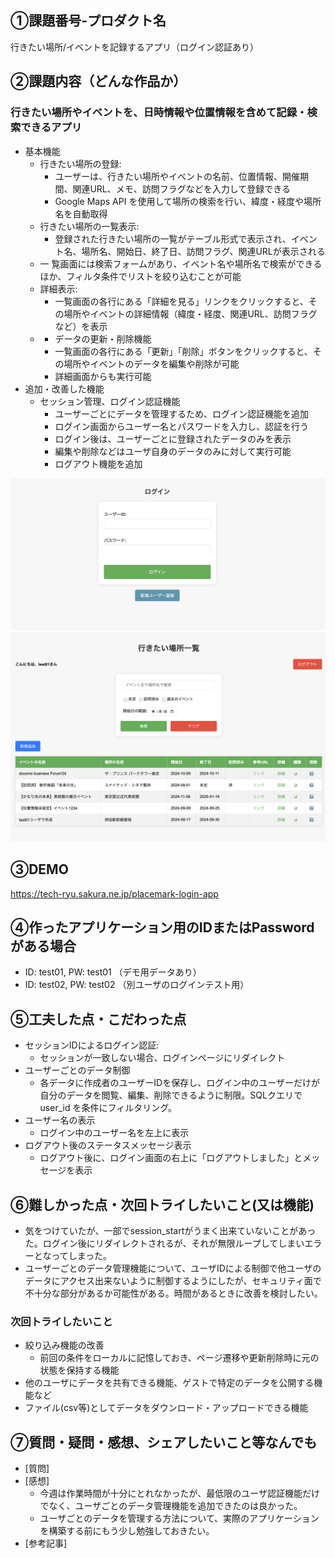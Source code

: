 ## ①課題番号-プロダクト名

行きたい場所/イベントを記録するアプリ（ログイン認証あり）

## ②課題内容（どんな作品か）

### 行きたい場所やイベントを、日時情報や位置情報を含めて記録・検索できるアプリ

- 基本機能
  - 行きたい場所の登録:
    - ユーザーは、行きたい場所やイベントの名前、位置情報、開催期間、関連URL、メモ、訪問フラグなどを入力して登録できる
    - Google Maps API を使用して場所の検索を行い、緯度・経度や場所名を自動取得
  - 行きたい場所の一覧表示:
    - 登録された行きたい場所の一覧がテーブル形式で表示され、イベント名、場所名、開始日、終了日、訪問フラグ、関連URLが表示される
  - 一  覧画面には検索フォームがあり、イベント名や場所名で検索ができるほか、フィルタ条件でリストを絞り込むことが可能
  - 詳細表示:
    - 一覧画面の各行にある「詳細を見る」リンクをクリックすると、その場所やイベントの詳細情報（緯度・経度、関連URL、訪問フラグなど）を表示
  - - データの更新・削除機能
    - 一覧画面の各行にある「更新」「削除」ボタンをクリックすると、その場所やイベントのデータを編集や削除が可能
    - 詳細画面からも実行可能
- 追加・改善した機能
  - セッション管理、ログイン認証機能
    - ユーザーごとにデータを管理するため、ログイン認証機能を追加
    - ログイン画面からユーザー名とパスワードを入力し、認証を行う
    - ログイン後は、ユーザーごとに登録されたデータのみを表示
    - 編集や削除などはユーザ自身のデータのみに対して実行可能
    - ログアウト機能を追加
  
![動作イメージ](./demo.png)
![動作イメージ](./demo2.png)
<!-- ![動作イメージ](./demo3.png) -->

## ③DEMO

https://tech-ryu.sakura.ne.jp/placemark-login-app

## ④作ったアプリケーション用のIDまたはPasswordがある場合

- ID: test01, PW: test01  （デモ用データあり）
- ID: test02, PW: test02  （別ユーザのログインテスト用）

## ⑤工夫した点・こだわった点

- セッションIDによるログイン認証:
  - セッションが一致しない場合、ログインページにリダイレクト
- ユーザーごとのデータ制御
  - 各データに作成者のユーザーIDを保存し、ログイン中のユーザーだけが自分のデータを閲覧、編集、削除できるように制限。SQLクエリで user_id を条件にフィルタリング。
- ユーザー名の表示
  - ログイン中のユーザー名を左上に表示
- ログアウト後のステータスメッセージ表示
  - ログアウト後に、ログイン画面の右上に「ログアウトしました」とメッセージを表示

## ⑥難しかった点・次回トライしたいこと(又は機能)

- 気をつけていたが、一部でsession_startがうまく出来ていないことがあった。ログイン後にリダイレクトされるが、それが無限ループしてしまいエラーとなってしまった。
- ユーザーごとのデータ管理機能について、ユーザIDによる制御で他ユーザのデータにアクセス出来ないように制御するようにしたが、セキュリティ面で不十分な部分があるか可能性がある。時間があるときに改善を検討したい。
<!-- ### 難しかった点

-  -->

### 次回トライしたいこと

- 絞り込み機能の改善
  - 前回の条件をローカルに記憶しておき、ページ遷移や更新削除時に元の状態を保持する機能
- 他のユーザにデータを共有できる機能、ゲストで特定のデータを公開する機能など
- ファイル(csv等)としてデータをダウンロード・アップロードできる機能
   
## ⑦質問・疑問・感想、シェアしたいこと等なんでも

- [質問]
- [感想]
  - 今週は作業時間が十分にとれなかったが、最低限のユーザ認証機能だけでなく、ユーザごとのデータ管理機能を追加できたのは良かった。
  - ユーザごとのデータを管理する方法について、実際のアプリケーションを構築する前にもう少し勉強しておきたい。
- [参考記事]